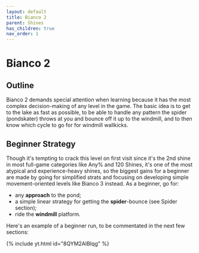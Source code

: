 ```yaml
---
layout: default
title: Bianco 2
parent: Shines
has_children: true
nav_order: 1
---
```

# Bianco 2

## Outline
Bianco 2 demands special attention when learning because it has the most complex decision-making of any level in the game. The basic idea is to get to the lake as fast as possible, to be able to handle any pattern the spider (pondskater) throws at you and bounce off it up to the windmill, and to then know which cycle to go for for windmill wallkicks.

## Beginner Strategy
Though it's tempting to crack this level on first visit since it's the 2nd shine in most full-game categories like Any% and 120 Shines, it's one of the most atypical and experience-heavy shines, so the biggest gains for a beginner are made by going for simplified strats and focusing on developing simple movement-oriented levels like Bianco 3 instead. As a beginner, go for:
* any **approach** to the pond;
* a simple linear strategy for getting the **spider**-bounce (see Spider section);
* ride the **windmill** platform.

Here's an example of a beginner run, to be commentated in the next few sections:

{% include yt.html id="8QYM2AlBIqg" %}
